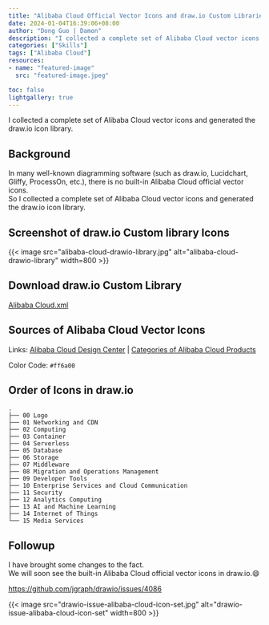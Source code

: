 ```yaml
---
title: "Alibaba Cloud Official Vector Icons and draw.io Custom Libraries"
date: 2024-01-04T16:39:06+08:00
author: "Dong Guo | Damon"
description: "I collected a complete set of Alibaba Cloud vector icons and generated the draw.io icon library."
categories: ["Skills"]
tags: ["Alibaba Cloud"]
resources:
- name: "featured-image"
  src: "featured-image.jpeg"

toc: false
lightgallery: true
---
```


I collected a complete set of Alibaba Cloud vector icons and generated the draw.io icon library.

<!--more-->

## Background

In many well-known diagramming software (such as draw.io, Lucidchart, Gliffy, ProcessOn, etc.), there is no built-in Alibaba Cloud official vector icons.  
So I collected a complete set of Alibaba Cloud vector icons and generated the draw.io icon library.

## Screenshot of draw.io Custom library Icons

{{< image src="alibaba-cloud-drawio-library.jpg" alt="alibaba-cloud-drawio-library" width=800 >}}

## Download draw.io Custom Library

[Alibaba Cloud.xml](https://github.com/mcsrainbow/alibaba-cloud-icons/blob/main/2022-orange/drawio/en/Alibaba%20Cloud.xml)

## Sources of Alibaba Cloud Vector Icons

Links: [Alibaba Cloud Design Center](https://www.iconfont.cn/user/detail?uid=6856114) | [Categories of Alibaba Cloud Products](https://www.aliyun.com/product/list)

Color Code: `#ff6a00`

## Order of Icons in draw.io

```
.
├── 00 Logo
├── 01 Networking and CDN
├── 02 Computing
├── 03 Container
├── 04 Serverless
├── 05 Database
├── 06 Storage
├── 07 Middleware
├── 08 Migration and Operations Management
├── 09 Developer Tools
├── 10 Enterprise Services and Cloud Communication
├── 11 Security
├── 12 Analytics Computing
├── 13 AI and Machine Learning
├── 14 Internet of Things
└── 15 Media Services
```

## Followup

I have brought some changes to the fact.  
We will soon see the built-in Alibaba Cloud official vector icons in draw.io.:smile:  

https://github.com/jgraph/drawio/issues/4086  

{{< image src="drawio-issue-alibaba-cloud-icon-set.jpg" alt="drawio-issue-alibaba-cloud-icon-set" width=800 >}}
